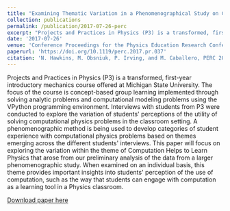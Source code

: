 ```yaml
---
title: "Examining Thematic Variation in a Phenomenographical Study on Computational Physics"
collection: publications
permalink: /publication/2017-07-26-perc
excerpt: "Projects and Practices in Physics (P3) is a transformed, first-year introductory mechanics course offered at Michigan State University. The focus of the course is concept-based group learning implemented through solving analytic problems and computational modeling problems using the VPython programming environment. Interviews with students from P3 were conducted to explore the variation of students' perceptions of the utility of solving computational physics problems in the classroom setting. A phenomenographic method is being used to develop categories of student experience with computational physics problems based on themes emerging across the different students' interviews. This paper will focus on exploring the variation within the theme of Computation Helps to Learn Physics that arose from our preliminary analysis of the data from a larger phenomenographic study. When examined on an individual basis, this theme provides important insights into students' perception of the use of computation, such as the way that students can engage with computation as a learning tool in a Physics classroom."
date: '2017-07-26'
venue: 'Conference Proceedings for the Physics Education Research Conference'
paperurl: 'https://doi.org/10.1119/perc.2017.pr.037'
citation: 'N. Hawkins, M. Obsniuk, P. Irving, and M. Caballero, PERC 2017 Proceedings, 168-171.'
---
```


Projects and Practices in Physics (P3) is a transformed, first-year introductory mechanics course offered at Michigan State University. The focus of the course is concept-based group learning implemented through solving analytic problems and computational modeling problems using the VPython programming environment. Interviews with students from P3 were conducted to explore the variation of students' perceptions of the utility of solving computational physics problems in the classroom setting. A phenomenographic method is being used to develop categories of student experience with computational physics problems based on themes emerging across the different students' interviews. This paper will focus on exploring the variation within the theme of Computation Helps to Learn Physics that arose from our preliminary analysis of the data from a larger phenomenographic study. When examined on an individual basis, this theme provides important insights into students' perception of the use of computation, such as the way that students can engage with computation as a learning tool in a Physics classroom.

[Download paper here](../files/perc.pdf)

